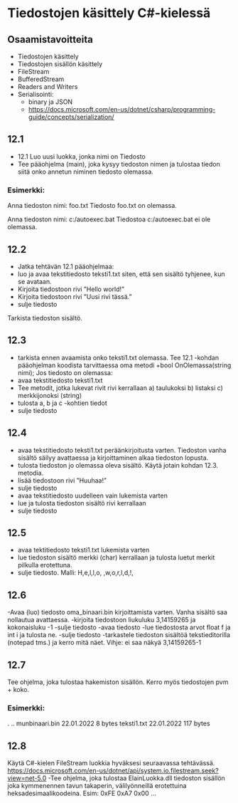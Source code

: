 

# Tiedostojen käsittely C#-kielessä

## Osaamistavoitteita

  +  Tiedostojen käsittely
  +  Tiedostojen sisällön käsittely
  +  FileStream
  +  BufferedStream
  +  Readers and Writers
  +  Serialisointi: 
      + binary ja JSON
      + https://docs.microsoft.com/en-us/dotnet/csharp/programming-guide/concepts/serialization/

## 12.1

- 12.1 Luo uusi luokka, jonka nimi on Tiedosto
- Tee pääohjelma (main), joka kysyy tiedoston nimen ja 
tulostaa tiedon siitä onko annetun niminen tiedosto olemassa.

### Esimerkki:
Anna tiedoston nimi: foo.txt
Tiedosto foo.txt on olemassa.

Anna tiedoston nimi: c:/autoexec.bat
Tiedostoa c:/autoexec.bat ei ole olemassa.


## 12.2
- Jatka tehtävän 12.1 pääohjelmaa:
- luo ja avaa tekstitiedosto teksti1.txt siten, että sen sisältö tyhjenee, kun se avataan.
- Kirjoita tiedostoon rivi ”Hello world!”
- Kirjoita tiedostoon rivi ”Uusi rivi tässä.”
- sulje tiedosto

Tarkista tiedoston sisältö.

## 12.3

- tarkista ennen avaamista onko teksti1.txt olemassa. Tee 12.1 -kohdan pääohjelman koodista tarvittaessa oma metodi +bool OnOlemassa(string nimi);
Jos tiedosto on olemassa:
- avaa tekstitiedosto teksti1.txt
- Tee metodit, jotka lukevat rivit rivi kerrallaan 
  a) taulukoksi 
  b) listaksi 
  c) merkkijonoksi (string)
- tulosta a, b ja c -kohtien tiedot
- sulje tiedosto

## 12.4
- avaa tekstitiedosto teksti1.txt peräänkirjoitusta varten. Tiedoston vanha sisältö säilyy avattaessa ja kirjoittaminen alkaa tiedoston lopusta.
- tulosta tiedoston jo olemassa oleva sisältö. Käytä jotain kohdan 12.3. metodia.
- lisää tiedostoon rivi ”Huuhaa!”
- sulje tiedosto
- avaa tekstitiedosto uudelleen vain lukemista varten
- lue ja tulosta tiedoston sisältö rivi kerrallaan
- sulje tiedosto

## 12.5 
- avaa tektitiedosto teksti1.txt lukemista varten
- lue tiedoston sisältö merkki (char) kerrallaan ja tulosta luetut merkit pilkulla erotettuna.
- sulje tiedosto.
Malli:
H,e,l,l,o, ,w,o,r,l,d,!,

## 12.6
-Avaa (luo) tiedosto oma_binaari.bin kirjoittamista varten. Vanha sisältö saa nollautua avattaessa.
-kirjoita tiedostoon liukuluku 3,14159265 ja kokonaisluku -1
-sulje tiedosto
-avaa tiedosto
-lue tiedostosta arvot float f ja int i ja tulosta ne.
-sulje tiedosto
-tarkastele tiedoston sisältöä tekstieditorilla (notepad tms.) ja kerro mitä näet. Vihje: ei saa näkyä 3,14159265-1

## 12.7
Tee ohjelma, joka tulostaa hakemiston sisällön. Kerro myös tiedostojen pvm + koko.

### Esimerkki:  
.
..
munbinaari.bin	22.01.2022        8 bytes
teksti1.txt		22.01.2022      117 bytes


## 12.8 
Käytä C#-kielen FileStream luokkia hyväksesi seuraavassa tehtävässä. https://docs.microsoft.com/en-us/dotnet/api/system.io.filestream.seek?view=net-5.0
-Tee ohjelma, joka tulostaa ElainLuokka.dll tiedoston sisällön joka kymmenennen tavun takaperin, välilyönneillä erotettuina heksadesimaalikoodeina. 
Esim:
0xFE 0xA7 0x00 …



